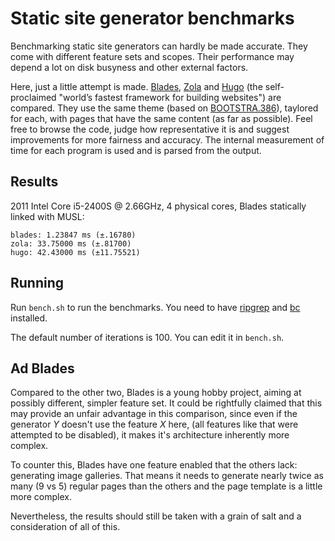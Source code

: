# Static site generator benchmarks

Benchmarking static site generators can hardly be made accurate.
They come with different feature sets and scopes. Their performance may depend
a lot on disk busyness and other external factors.

Here, just a little attempt is made. [Blades](https://github.com/grego/blades), 
[Zola](https://github.com/getzola/zola) and [Hugo](https://github.com/gohugoio/hugo)
(the self-proclaimed "world’s fastest framework for building websites") are compared.
They use the same theme (based on [BOOTSTRA.386](https://kristopolous.github.io/BOOTSTRA.386)),
taylored for each, with pages that have the same content (as far as possible).
Feel free to browse the code, judge how representative it is and suggest improvements
for more fairness and accuracy.
The internal measurement of time for each program is used and is parsed from the output.

## Results
2011 Intel Core i5-2400S @ 2.66GHz, 4 physical cores, Blades statically linked with MUSL:
```
blades: 1.23847 ms (±.16780)
zola: 33.75000 ms (±.81700)
hugo: 42.43000 ms (±11.75521)
```

## Running
Run `bench.sh` to run the benchmarks. You need to have [ripgrep](https://github.com/BurntSushi/ripgrep)
and [bc](https://www.gnu.org/software/bc) installed.

The default number of iterations is 100. You can edit it in `bench.sh`.

## Ad Blades
Compared to the other two, Blades is a young hobby project, aiming at possibly different,
simpler feature set. It could be rightfully claimed that this may provide an unfair advantage
in this comparison, since even if the generator _Y_ doesn't use the feature _X_ here,
(all features like that were attempted to be disabled),
it makes it's architecture inherently more complex.

To counter this, Blades have one feature enabled that the others lack: generating image galleries.
That means it needs to generate nearly twice as many (9 vs 5) regular pages than the others
and the page template is a little more complex. 

Nevertheless, the results should still be taken with a grain of salt and a consideration
of all of this.
